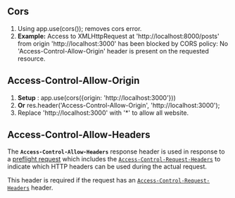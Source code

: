 ## Cors
1. Using app.use(cors()); removes cors error.
2. **Example:** Access to XMLHttpRequest at 'http://localhost:8000/posts' from origin 'http://localhost:3000' has been blocked by CORS policy: No 'Access-Control-Allow-Origin' header is present on the requested resource.

## Access-Control-Allow-Origin
1. **Setup** : app.use(cors({origin: 'http://localhost:3000'}))
2. **Or** res.header('Access-Control-Allow-Origin', 'http://localhost:3000');
3. Replace  'http://localhost:3000' with '*' to allow all website. 

## Access-Control-Allow-Headers
The  **`Access-Control-Allow-Headers`**  response header is used in response to a  [preflight request](https://developer.mozilla.org/en-US/docs/Glossary/Preflight_request)  which includes the  [`Access-Control-Request-Headers`](https://developer.mozilla.org/en-US/docs/Web/HTTP/Headers/Access-Control-Request-Headers)  to indicate which HTTP headers can be used during the actual request.

This header is required if the request has an  [`Access-Control-Request-Headers`](https://developer.mozilla.org/en-US/docs/Web/HTTP/Headers/Access-Control-Request-Headers)  header.


<!--stackedit_data:
eyJoaXN0b3J5IjpbLTE0ODE2Mjg4NzEsLTE0OTAyNTE1NTUsMT
YwMTY3NDA2NSwtMTA5ODk3ODg2MSwxMzE1NjE3MzcwXX0=
-->